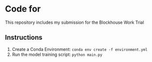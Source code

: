 # Code for 
This repository includes my submission for the Blockhouse Work Trial 


## Instructions
1. Create a Conda Environment: ``` conda env create -f environment.yml ```
2. Run the model training script: ``` python main.py ```

